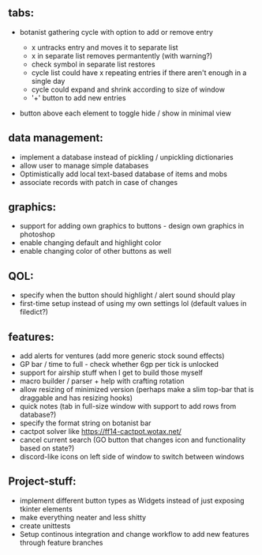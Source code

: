 ## tabs:
* botanist gathering cycle with option to add or remove entry
   * x untracks entry and moves it to separate list
   * x in separate list removes permantently (with warning?)
   * check symbol in separate list restores
   * cycle list could have x repeating entries if there aren't enough in a single day
   * cycle could expand and shrink according to size of window
   * '+' button to add new entries

* button above each element to toggle hide / show in minimal view

## data management:
* implement a database instead of pickling / unpickling dictionaries
* allow user to manage simple databases
* Optimistically add local text-based database of items and mobs
* associate records with patch in case of changes

## graphics:
* support for adding own graphics to buttons - design own graphics in photoshop
* enable changing default and highlight color
* enable changing color of other buttons as well

## QOL:
* specify when the button should highlight / alert sound should play
* first-time setup instead of using my own settings lol 
(default values in filedict?)

## features:
* add alerts for ventures 
(add more generic stock sound effects)
* GP bar / time to full - check whether 6gp per tick is unlocked
* support for airship stuff when I get to build those myself
* macro builder / parser + help with crafting rotation
* allow resizing of minimized version (perhaps make a slim top-bar that is draggable and has resizing hooks)
* quick notes (tab in full-size window with support to add rows from database?)
* specify the format string on botanist bar
* cactpot solver like https://ff14-cactpot.wotax.net/
* cancel current search (GO button that changes icon and functionality based on state?)
* discord-like icons on left side of window to switch between windows


## Project-stuff:
* implement different button types as Widgets instead of just exposing tkinter elements
* make everything neater and less shitty
* create unittests
* Setup continous integration and change workflow to add new features through feature branches 

